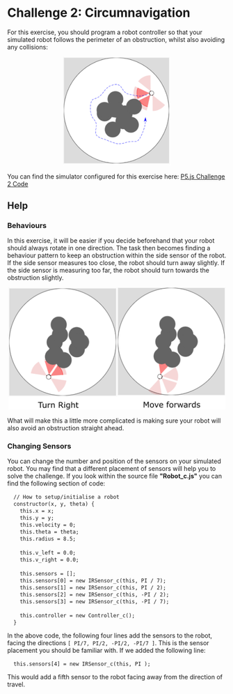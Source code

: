 # Challenge 2: Circumnavigation

For this exercise, you should program a robot controller so that your simulated robot follows the perimeter of an obstruction, whilst also avoiding any collisions:

<p align="center">
<img src="https://github.com/paulodowd/SummerSchool2022/blob/main/images/p5_circumnavigation.png?raw=true" width=250>
</p>

You can find the simulator configured for this exercise here: <a href="https://editor.p5js.org/paulodowd_uob/sketches/q6RW0Zcwr">P5.js Challenge 2 Code</a>

## Help

### Behaviours

In this exercise, it will be easier if you decide beforehand that your robot should always rotate in one direction. The task then becomes finding a behaviour pattern to keep an obstruction within the side sensor of the robot.  If the side sensor measures too close, the robot should turn away slightly.  If the side sensor is measuring too far, the robot should turn towards the obstruction slightly.

<p align="center">
  <img src="https://github.com/paulodowd/SummerSchool2022/blob/main/images/p5_c2_help.png?raw=true" width=500>
</p>

What will make this a little more complicated is making sure your robot will also avoid an obstruction straight ahead.

### Changing Sensors

You can change the number and position of the sensors on your simulated robot.  You may find that a different placement of sensors will help you to solve the challenge.  If you look within the source file **"Robot_c.js"** you can find the following section of code:

```
  // How to setup/initialise a robot
  constructor(x, y, theta) {
    this.x = x;
    this.y = y;
    this.velocity = 0;
    this.theta = theta;
    this.radius = 8.5; 

    this.v_left = 0.0;
    this.v_right = 0.0;

    this.sensors = [];
    this.sensors[0] = new IRSensor_c(this, PI / 7);
    this.sensors[1] = new IRSensor_c(this, PI / 2);
    this.sensors[2] = new IRSensor_c(this, -PI / 2);
    this.sensors[3] = new IRSensor_c(this, -PI / 7);

    this.controller = new Controller_c();
  }
```

In the above code, the following four lines add the sensors to the robot, facing the directions `[ PI/7, PI/2, -PI/2, -PI/7 ]`.  This is the sensor placement you should be familiar with.  If we added the following line:
```
  this.sensors[4] = new IRSensor_c(this, PI );
```

This would add a fifth sensor to the robot facing away from the direction of travel.


